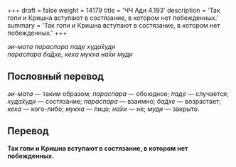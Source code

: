 +++
draft = false
weight = 14179
title = 'ЧЧ Ади 4.193'
description = 'Так гопи и Кришна вступают в состязание, в котором нет побежденных.'
summary = 'Так гопи и Кришна вступают в состязание, в котором нет побежденных.'
+++

_эи-мата параспара пад̣е худ̣а̄худ̣и  
параспара ба̄д̣хе, кеха мукха на̄хи муд̣и_

## Пословный перевод

_эи_\-_мата_ — таким образом; _параспара_ — обоюдное; _пад̣е_ — случается; _худ̣а̄худ̣и_ — состязание; _параспара_ — взаимно; _ба̄д̣хе_ — возрастает; _кеха_ — кого-либо; _мукха_ — лицо; _на̄хи_ — не; _муд̣и_ — закрыто.

## Перевод

**Так гопи и Кришна вступают в состязание, в котором нет побежденных.**

